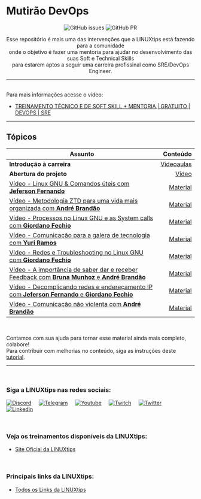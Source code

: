 #  Mutirão DevOps

<p align="center">

  <img alt="GitHub issues" src="https://img.shields.io/github/issues/badtuxx/MutiraoDevOps">
  <img alt="GitHub PR" src="https://img.shields.io/github/issues-pr/badtuxx/MutiraoDevOps">

</p>

<p align="center">
Esse repositório é mais uma das intervenções que a LINUXtips está fazendo para a comunidade </br> onde o objetivo é fazer uma mentoria para ajudar no desenvolvimento das suas Soft e Technical Skills </br> para estarem aptos a seguir uma carreira profissinal como SRE/DevOps Engineer.
</p>

---

<br/>
Para mais informações acesse o vídeo:

* [TREINAMENTO TÉCNICO E DE SOFT SKILL + MENTORIA | GRATUITO | DEVOPS | SRE](https://www.youtube.com/watch?v=FC0osj1Blik)

---

## Tópicos

| Assunto                                                                                                                                                             |                                                                   Conteúdo |
| ------------------------------------------------------------------------------------------------------------------------------------------------------------------- | -------------------------------------------------------------------------: |
| **Introdução à carreira**                                                                                                                                           |                               [Videoaulas](Preparatorio_Mutirao/README.md) |
| **Abertura do projeto**                                                                                                                                             | [Vídeo](https://www.twitch.tv/videos/1023835055?filter=archives&sort=time) |
| [Vídeo -  Linux GNU & Comandos úteis com **Jeferson Fernando**](https://www.twitch.tv/videos/1031695846?filter=archives&sort=time)                                  |                                  [Material](Conceitos_Linux/Command_List/) |
| [Vídeo - Metodologia ZTD para uma vida mais organizada com **André Brandão**](https://www.twitch.tv/videos/1039460668?filter=archives&sort=time)                    |                         [Material](Soft_Skills/Organizacao_Produtividade/) |
| [Vídeo - Processos no Linux GNU e as System calls com **Giordano Fechio**](https://www.twitch.tv/videos/1046921715?filter=archives&sort=time)                       |                                       [Material](Conceitos_Linux/Process/) |
| [Vídeo - Comunicação para a galera de tecnologia com **Yuri Ramos**](https://www.twitch.tv/videos/1054215924?filter=archives&sort=time)                             |                                        [Material](Soft_Skills/Comunicacao/Comunicacao_em_tecnologia/) |
| [Vídeo - Redes e Troubleshooting no Linux GNU com **Giordano Fechio**](https://www.twitch.tv/videos/1061329137?filter=archives&sort=time)                           |                                       [Material](Conceitos_Linux/Network/) |
| [Vídeo - A importância de saber dar e receber Feedback com **Bruna Munhoz** e **André Brandão**](https://www.twitch.tv/videos/1061329137?filter=archives&sort=time) |                                          [Material](Soft_Skills/Feedback/) |
| [Vídeo - Decomplicando redes e endereçamento IP com **Jeferson Fernando** e **Giordano Fechio**](https://www.twitch.tv/videos/1075691058) |                                          [Material](Conceitos_Linux/Network/) |
| [Vídeo - Comunicação não violenta com **André Brandão**](https://www.twitch.tv/videos/1082723293) |                                          [Material](Soft_Skills/Comunicacao/Comunicacao_nao_violenta/) |

</br>

<p align="center">

Contamos com sua ajuda para tornar esse material ainda mais completo, colabore! </br> Para contribuir com melhorias no conteúdo, siga as instruções deste [tutorial](https://docs.github.com/pt/github/collaborating-with-pull-requests/proposing-changes-to-your-work-with-pull-requests/creating-a-pull-request-from-a-fork).

</p>

---

</br>

### Siga a LINUXtips nas redes sociais:

 [![Discord](https://img.shields.io/badge/Discord-7289DA?logo=discord&logoColor=white)](https://discord.gg/fpYjDcZgJ8) &nbsp; &nbsp;
 [![Telegram](https://img.shields.io/badge/Telegram-2CA5E0?logo=telegram&logoColor=white)](https://t.me/canalLINUXtips) &nbsp; &nbsp;
 [![Youtube](https://img.shields.io/badge/YouTube-FF0000?logo=youtube&logoColor=white)](https://goo.gl/wJDWwg) &nbsp; &nbsp;
 [![Twitch](https://img.shields.io/badge/Twitch-9146FF?logo=twitch&logoColor=white)](https://twitch.tv/LINUXtips) &nbsp; &nbsp;
 [![Twitter](https://img.shields.io/badge/Twitter-1DA1F2?logo=twitter&logoColor=white)](https://twitter.com/linuxtipsbr) &nbsp; &nbsp;
 [![Linkedin](https://img.shields.io/badge/LinkedIn-0077B5?logo=linkedin&logoColor=white)](https://www.linkedin.com/company/linuxtips/)

</br>

### Veja os treinamentos disponíveis da LINUXtips:

* [Site Oficial da LINUXtips](https://linuxtips.io/loja)

</br>

### Principais links da LINUXtips:

* [Todos os Links da LINUXtips](https://linktr.ee/LINUXtips)